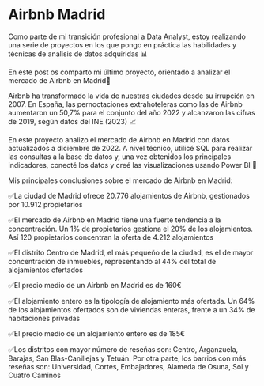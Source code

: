 # Airbnb Madrid

Como parte de mi transición profesional a Data Analyst, estoy realizando una serie de proyectos en los que pongo en práctica las habilidades y técnicas de análisis de datos adquiridas 📊
 
En este post os comparto mi último proyecto, orientado a analizar el mercado de Airbnb en Madrid🧳
 
Airbnb ha transformado la vida de nuestras ciudades desde su irrupción en 2007. En España, las pernoctaciones extrahoteleras como las de Airbnb aumentaron un 50,7% para el conjunto del año 2022 y alcanzaron las cifras de 2019, según datos del INE (2023) 📈
 
En este proyecto analizo el mercado de Airbnb en Madrid con datos actualizados a diciembre de 2022. A nivel técnico, utilicé SQL para realizar las consultas a la base de datos y, una vez obtenidos los principales indicadores, conecté los datos y creé las visualizaciones usando Power BI 📶
 
Mis principales conclusiones sobre el mercado de Airbnb en Madrid:
 
✅La ciudad de Madrid ofrece 20.776 alojamientos de Airbnb, gestionados por 10.912 propietarios
 
✅El mercado de Airbnb en Madrid tiene una fuerte tendencia a la concentración. Un 1% de propietarios gestiona el 20% de los alojamientos. Así 120 propietarios concentran la oferta de 4.212 alojamientos
 
✅El distrito Centro de Madrid, el más pequeño de la ciudad, es el de mayor concentración de inmuebles, representando al 44% del total de alojamientos ofertados

✅El precio medio de un Airbnb en Madrid es de 160€

✅El alojamiento entero es la tipología de alojamiento más ofertada. Un 64% de los alojamientos ofertados son de viviendas enteras, frente a un 34% de habitaciones privadas
 
✅El precio medio de un alojamiento entero es de 185€
 
✅Los distritos con mayor número de reseñas son: Centro, Arganzuela, Barajas, San Blas-Canillejas y Tetuán. Por otra parte, los barrios con más reseñas son: Universidad, Cortes, Embajadores, Alameda de Osuna, Sol y Cuatro Caminos
 
